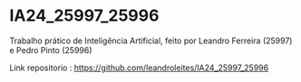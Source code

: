 # IA24_25997_25996
Trabalho prático de Inteligência Artificial, feito por Leandro Ferreira (25997) e Pedro Pinto (25996)


Link repositorio : https://github.com/leandroleites/IA24_25997_25996
